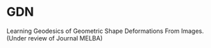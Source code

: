 # GDN

Learning Geodesics of Geometric Shape Deformations From Images. (Under review of Journal MELBA)
